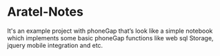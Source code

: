 Aratel-Notes
============

It's an example project with phoneGap that’s look like a simple notebook which implements some basic phoneGap functions like web sql Storage, jquery mobile integration and etc.
